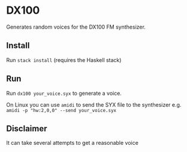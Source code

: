 # DX100

Generates random voices for the DX100 FM synthesizer.

## Install

Run `stack install` (requires the Haskell stack)

## Run

Run `dx100 your_voice.syx` to generate a voice.

On Linux you can use `amidi` to send the SYX file to the synthesizer
e.g. `amidi -p "hw:2,0,0" --send your_voice.syx`

## Disclaimer

It can take several attempts to get a reasonable voice
